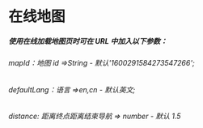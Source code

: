 # 在线地图

##### 使用在线加载地图页时可在 URL 中加入以下参数：

###### mapId：地图 id =>String - 默认'1600291584273547266';

###### defaultLang：语言 =>en,cn - 默认英文;

###### distance: 距离终点距离结束导航 => number - 默认 1.5
